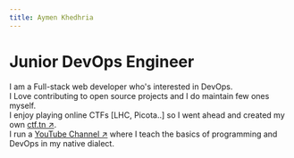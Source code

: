 ```yaml
---
title: Aymen Khedhria
---
```


# Junior DevOps Engineer  

I am a Full-stack web developer who's interested in DevOps.  
I Love contributing to open source projects and I do maintain few ones myself.  
I enjoy playing online CTFs [LHC, Picota..] so I went ahead and created my own [ctf.tn ↗️](https://lhc.dev/).  
I run a [YouTube Channel ↗️](https://juniorderv.tn/) where I teach the basics of programming and DevOps in my native dialect.  
